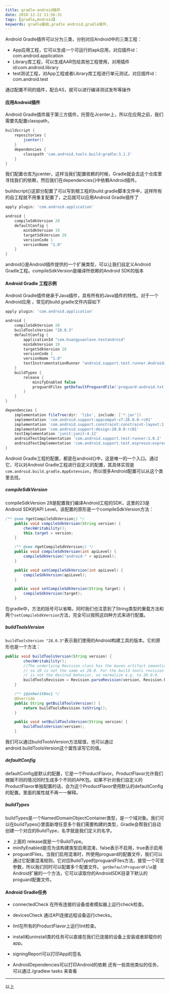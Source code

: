 ```yaml
---
title: gradle-android插件
date: 2018-12-22 11:56:31
tags: [gradle,Android]
keywords: gradle基础,gradle android,gradle插件,
---
```


Android Gradle插件可以分为三类，分别对应Android中的三类工程：

* App应用工程，它可以生成一个可运行的apk应用，对应插件id：com.android.application
* Library库工程，可以生成AAR包给其他工程使用，对用插件id:com.android.library
* test测试工程，对App工程或者Library库工程进行单元测试，对应插件id：com.android.test

通过配置不同的插件，配合AS，就可以进行编译测试发布等操作

<!-- more -->

#### 应用Android插件

Android Gradle插件属于第三方插件，托管在Jcenter上，所以在应用之前，我们需要先配置classpath，

``` groovy
buildscript {
    repositories {
        jcenter()
    }
    dependencies {
        classpath 'com.android.tools.build:gradle:3.1.3'
    }
}
```

我们配置仓库为jcenter，这样当我们配置依赖的时候，Gradle就会去这个仓库里寻找我们的依赖，然后我们在dependencies{}中依赖Android插件。

buildscript{}这部分配置了可以写到根工程的build.gradle脚本文件中，这样所有的自工程就不用重复配置了，之后就可以应用Android Gradle插件了

``` groovy
apply plugin: 'com.android.application'

android {
    compileSdkVersion 28
    defaultConfig {
        minSdkVersion 19
        targetSdkVersion 28
        versionCode 1
        versionName "1.0"
    }
}
```

android{}是Android插件提供的一个扩展类型，可以让我们自定义Android Gradle工程。compileSdkVersion是编译所依赖的Android SDK的版本

#### Android Gradle 工程示例

Android Gradle插件继承于Java插件，具有所有的Java插件的特性。对于一个Android应用 ，常见的build.gradle文件内容如下

``` groovy
apply plugin: 'com.android.application'

android {
    compileSdkVersion 28
    buildToolsVersion "28.0.3"
    defaultConfig {
        applicationId "com.huangyuanlove.testandroid"
        minSdkVersion 19
        targetSdkVersion 28
        versionCode 1
        versionName "1.0"
        testInstrumentationRunner "android.support.test.runner.AndroidJUnitRunner"
    }
    buildTypes {
        release {
            minifyEnabled false
            proguardFiles getDefaultProguardFile('proguard-android.txt'), 'proguard-rules.pro'
        }
    }
}

dependencies {
    implementation fileTree(dir: 'libs', include: ['*.jar'])
    implementation 'com.android.support:appcompat-v7:28.0.0-rc01'
    implementation 'com.android.support.constraint:constraint-layout:1.1.2'
    implementation 'com.android.support:design:28.0.0-rc01'
    testImplementation 'junit:junit:4.12'
    androidTestImplementation 'com.android.support.test:runner:1.0.2'
    androidTestImplementation 'com.android.support.test.espresso:espresso-core:3.0.2'
}

```

Android Gradle工程的配置，都是在android{}中，这是唯一的一个入口。通过它，可以对Android Gradle工程进行自定义的配置，其具体实现是`com.android.build.gradle.AppExtension`，所以很多Android配置可以从这个类里去找，

##### compileSdkVersion

compileSdkVersion 28是配置我们编译Android工程的SDK，这里的23是Android SDK的API Level，该配置的原形是一个compileSdkVersion方法：

``` java
/** @see #getCompileSdkVersion() */
    public void compileSdkVersion(String version) {
        checkWritability();
        this.target = version;
    }

    /** @see #getCompileSdkVersion() */
    public void compileSdkVersion(int apiLevel) {
        compileSdkVersion("android-" + apiLevel);
    }

    public void setCompileSdkVersion(int apiLevel) {
        compileSdkVersion(apiLevel);
    }

    public void setCompileSdkVersion(String target) {
        compileSdkVersion(target);
    }
```

在gradle中，方法的括号可以省略，同时我们也注意到了String类型的重载方法和两个`setCompileSdkVersion`方法，完全可以按照这四种方式来进行配置。

##### buildToolsVersion

`buildToolsVersion "28.0.3"`表示我们使用的Android构建工具的版本。它的原形也是一个方法：

``` java
public void buildToolsVersion(String version) {
        checkWritability();
        //The underlying Revision class has the maven artifact semantic,
        // so 20 is not the same as 20.0. For the build tools revision this
        // is not the desired behavior, so normalize e.g. to 20.0.0.
        buildToolsRevision = Revision.parseRevision(version, Revision.Precision.MICRO);
    }

    /** {@inheritDoc} */
    @Override
    public String getBuildToolsVersion() {
        return buildToolsRevision.toString();
    }

    public void setBuildToolsVersion(String version) {
        buildToolsVersion(version);
    }
```

我们可以通过buildToolsVersion方法赋值，也可以通过android.buildToolsVersion这个属性读写它的值。

##### defaultConfig

defaultConfig是默认的配置，它是一个ProductFlavor。ProductFlavor允许我们根据不同的情况同时生成多个不同的APK包。如果不针对我们自定义的ProductFlavor单独配置的话，会为这个ProductFlavor使用默认的defaultConfig的配置。里面的属性就不再一一解释。
##### buildTypes
buildTypes是一个NamedDomainObjectContainer类型，是一个域对象。我们可以在buildTypes{}里面新增任意多个我们需要构建的类型，Gradle会帮我们自动创建一个对应的BuildType，名字就是我们定义的名字。
* 上面的 release就是一个BuildType。
* minifyEnabled是否为该构建类型启用混淆，false表示不启用，true表示启用
* proguardFiles，当我们启用混淆时，所使用proguard的配置文件，我们可以通过它配置混淆规则。它对应BuildType的proguardFiles方法，接受一个可变参数，所以我们同时可以配置多个配置文件。
`getDefaultProguardFile`是Android扩展的一个方法，它可以读取你的AndroidSDK目录下默认的proguard配置文件。
#### Android Gradle任务
* connectedCheck 在所有连接的设备或者模拟器上运行check检查。

* devicesCheck 通过API连接远程设备运行checks。

* lint在所有的ProductFlavor上运行lint检查。

* install和uninstall类的任务可以直接在我们已连接的设备上安装或者卸载你的app。

* signingReport可以打印App的签名

* AndroidDependencies可以打印Android的依赖
  还有一些其他类似的任务，可以通过./gradlew tasks 来查看

----
以上


